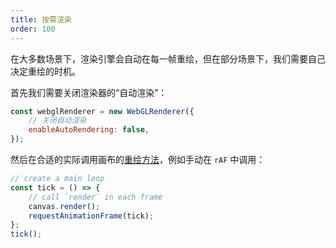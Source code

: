 ```yaml
---
title: 按需渲染
order: 100
---
```


在大多数场景下，渲染引擎会自动在每一帧重绘，但在部分场景下，我们需要自己决定重绘的时机。

首先我们需要关闭渲染器的“自动渲染”：

```javascript
const webglRenderer = new WebGLRenderer({
    // 关闭自动渲染
    enableAutoRendering: false,
});
```

然后在合适的实际调用画布的[重绘方法](/zh/docs/api/canvas#render)，例如手动在 `rAF` 中调用：

```javascript
// create a main loop
const tick = () => {
    // call `render` in each frame
    canvas.render();
    requestAnimationFrame(tick);
};
tick();
```
